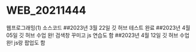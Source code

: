 # WEB_20211444
웹프로그래밍(1) 소스코드
##2023년 3월 22일 깃 허브 테스트 완료
##2023년 4월 05일 깃 허브 수업 완! 검색창 꾸미고 js 연습도 함
##2023년 4월 12일 깃 허브 수업 완! js랑 팝업도 함